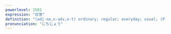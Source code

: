 ```yaml
---
powerlevel: 1581
expression: "日常"
definition: "(adj-no,n-adv,n-t) ordinary; regular; everyday; usual; (P)"
pronunciation: "にちじょう"
---
```

